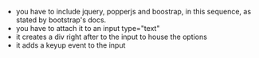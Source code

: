 - you have to include jquery, popperjs and boostrap, in this sequence, as stated by bootstrap's docs.
- you have to attach it to an input type="text"
- it creates a div right after to the input to house the options
- it adds a keyup event to the input
